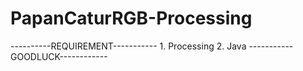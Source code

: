 # PapanCaturRGB-Processing

----------REQUIREMENT-----------
	1. Processing
	2. Java
-----------GOODLUCK------------

